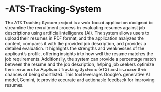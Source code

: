 # -ATS-Tracking-System
The ATS Tracking System project is a web-based application designed to streamline the recruitment process by evaluating resumes against job descriptions using artificial intelligence (AI). The system allows users to upload their resumes in PDF format, and the application analyzes the content, compares it with the provided job description, and provides a detailed evaluation. It highlights the strengths and weaknesses of the applicant’s profile, offering insights into how well the resume matches the job requirements. Additionally, the system can provide a percentage match between the resume and the job description, helping job seekers optimize their resumes for Applicant Tracking Systems (ATS) and increase their chances of being shortlisted. This tool leverages Google's generative AI model, Gemini, to provide accurate and actionable feedback for improving resumes.
